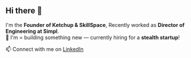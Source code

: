 ## Hi there 👋

I'm the **Founder of Ketchup & SkillSpace**, Recently worked as **Director of Engineering at Simpl**.  
🚀 I'm = building something new — currently hiring for a **stealth startup**! 

📫 Connect with me on [LinkedIn](https://www.linkedin.com/in/motwanilokesh)

